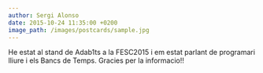 ```yaml
---
author: Sergi Alonso
date: 2015-10-24 11:35:00 +0200
image_path: /images/postcards/sample.jpg
---
```


He estat al stand de Adab1ts a la FESC2015 i em estat parlant de programari lliure i els Bancs de Temps. Gracies per la informacio!!

